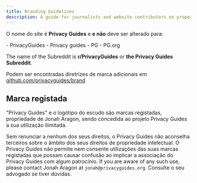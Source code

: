 ```yaml
---
title: Branding Guidelines
description: A guide for journalists and website contributors on proper branding of the Privacy Guides wordmark and logo.
---
```


O nome do site é **Privacy Guides** e **e não** deve ser alterado para:

<div class="pg-red" markdown>
- PrivacyGuides
- Privacy guides
- PG
- PG.org
</div>

The name of the Subreddit is **r/PrivacyGuides** or **the Privacy Guides Subreddit**.

Podem ser encontradas diretrizes de marca adicionais em [github.com/privacyguides/brand](https://github.com/privacyguides/brand)

## Marca registada

"Privacy Guides" e o logótipo do escudo são marcas registadas, propriedade de Jonah Aragon, sendo concedida ao projeto Privacy Guides a sua utilização ilimitada.

Sem renunciar a nenhum dos seus direitos, o Privacy Guides não aconselha terceiros sobre o âmbito dos seus direitos de propriedade intelectual. O Privacy Guides não permite nem consente utilizações das suas marcas registadas que possam causar confusão ao implicar a associação do Privacy Guides com algum patrocínio. If you are aware of any such use, please contact Jonah Aragon at `jonah@privacyguides.org`. Consulte o seu advogado se tiver dúvidas.
